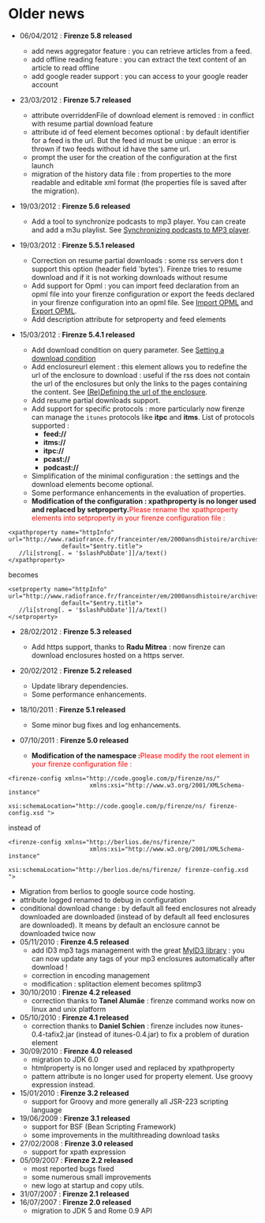 # Older news #
  * 06/04/2012 : **Firenze 5.8 released**
    * add news aggregator feature : you can retrieve articles from a feed.
    * add offline reading feature : you can extract the text content of an article to read offline
    * add google reader support : you can access to your google reader account

  * 23/03/2012 : **Firenze 5.7 released**
    * attribute overriddenFile of download element is removed : in conflict with resume partial download feature
    * attribute id of feed element becomes optional : by default identifier for a feed is the url. But the feed id must be unique : an error is thrown if two feeds without id have the same url.
    * prompt the user for the creation of the configuration at the first launch
    * migration of the history data file : from properties to the more readable and editable xml format (the properties file is saved after the migration).

  * 19/03/2012 : **Firenze 5.6 released**
    * Add a tool to synchronize podcasts to mp3 player. You can create and add a m3u playlist. See [Synchronizing podcasts to MP3 player](#Synchronizing_podcasts_to_MP3_player.md).
  * 19/03/2012 : **Firenze 5.5.1 released**
    * Correction on resume partial downloads : some rss servers don t support this option (header field 'bytes'). Firenze tries to resume download and if it is not working downloads without resume
    * Add support for Opml : you can import feed declaration from an opml file into your firenze configuration or export the feeds declared in your firenze configuration into an opml file. See [Import OPML](#Importing_subscriptions_from_an_OPML_File.md) and  [Export OPML](#Exporting_subscriptions_to_an_OPML_File.md).
    * Add description attribute for setproperty and feed elements
  * 15/03/2012 : **Firenze 5.4.1 released**
    * Add download condition on query parameter. See [Setting a download condition](#Setting_a_download_condition.md)
    * Add enclosureurl element : this element allows you to redefine the url of the enclosure to download : useful if the rss does not contain the url of the enclosures but only the links to the pages containing the content. See [(Re)Defining the url of the enclosure](#(Re)Defining_the_url_of_the_enclosure.md).
    * Add resume partial downloads support.
    * Add support for specific protocols : more particularly now firenze can manage the `itunes` protocols like **itpc** and **itms**. List of protocols supported :
      * **feed://**
      * **itms://**
      * **itpc://**
      * **pcast://**
      * **podcast://**
    * Simplification of the minimal configuration : the settings and the download elements become optional.
    * Some performance enhancements in the evaluation of properties.
    * **Modification of the configuration : xpathproperty is no longer used and replaced by setproperty.**<font color='red'>Please rename the xpathproperty elements into setproperty in your firenze configuration file : </font>

```
<xpathproperty name="httpInfo" url="http://www.radiofrance.fr/franceinter/em/2000ansdhistoire/archives.php" 
               default="$entry.title">   
   //li[strong[. = '$slashPubDate']]/a/text()
</xpathproperty>   
```

becomes

```
<setproperty name="httpInfo" url="http://www.radiofrance.fr/franceinter/em/2000ansdhistoire/archives.php" 
               default="$entry.title">   
   //li[strong[. = '$slashPubDate']]/a/text()
</setproperty>   
```

  * 28/02/2012 : **Firenze 5.3 released**
    * Add https support, thanks to **Radu Mitrea** : now firenze can download enclosures hosted on a https server.

  * 20/02/2012 : **Firenze 5.2 released**
    * Update library dependencies.
    * Some performance enhancements.

  * 18/10/2011 : **Firenze 5.1 released**
    * Some minor bug fixes and log enhancements.

  * 07/10/2011 : **Firenze 5.0 released**
    * **Modification of the namespace :**<font color='red'>Please modify the root element in your firenze configuration file : </font>

```
<firenze-config xmlns="http://code.google.com/p/firenze/ns/" 
                       xmlns:xsi="http://www.w3.org/2001/XMLSchema-instance" 
                       xsi:schemaLocation="http://code.google.com/p/firenze/ns/ firenze-config.xsd ">  
```

instead of

```
<firenze-config xmlns="http://berlios.de/ns/firenze/" 
                       xmlns:xsi="http://www.w3.org/2001/XMLSchema-instance" 
                       xsi:schemaLocation="http://berlios.de/ns/firenze/ firenze-config.xsd ">  
```

  * Migration from berlios to google source code hosting.
  * attribute logged renamed to debug in configuration
  * conditional download change : by default all feed enclosures not already downloaded are downloaded (instead of by default all feed enclosures are downloaded). It means by default an enclosure cannot be downloaded twice now
  * 05/11/2010 : **Firenze 4.5 released**
    * add ID3 mp3 tags management with the great [MyID3 library](http://www.fightingquaker.com/myid3/) : you can now update any tags of your mp3 enclosures automatically after download !
    * correction in encoding management
    * modification : splitaction element becomes splitmp3
  * 30/10/2010 : **Firenze 4.2 released**
    * correction thanks to **Tanel Alumäe** : firenze command works now on linux and unix platform
  * 05/10/2010 : **Firenze 4.1 released**
    * correction thanks to **Daniel Schien** : firenze includes now itunes-0.4-tafix2.jar (instead of itunes-0.4.jar) to fix a problem of duration element
  * 30/09/2010 : **Firenze 4.0 released**
    * migration to JDK 6.0
    * htmlproperty is no longer used and replaced by xpathproperty
    * pattern attribute is no longer used for property element. Use groovy expression instead.
  * 15/01/2010 : **Firenze 3.2 released**
    * support for Groovy and more generally all JSR-223 scripting language
  * 19/06/2009 : **Firenze 3.1 released**
    * support for BSF (Bean Scripting Framework)
    * some improvements in the multithreading download tasks
  * 27/02/2008 : **Firenze 3.0 released**
    * support for xpath expression
  * 05/09/2007 : **Firenze 2.2 released**
    * most reported bugs fixed
    * some numerous small improvements
    * new logo at startup and copy utils.
  * 31/07/2007 : **Firenze 2.1 released**
  * 16/07/2007 : **Firenze 2.0 released**
    * migration to JDK 5 and Rome 0.9 API